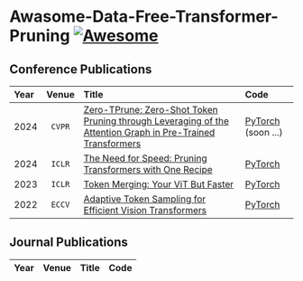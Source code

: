 # Awasome-Data-Free-Transformer-Pruning [![Awesome](https://awesome.re/badge.svg)](https://awesome.re)

## Conference Publications

| Year | Venue | Title | Code |
|:-----|:------:|:----| :----|
| 2024 | `CVPR` | [Zero-TPrune: Zero-Shot Token Pruning through Leveraging of the Attention Graph in Pre-Trained Transformers](https://arxiv.org/abs/2305.17328) | [PyTorch](https://jha-lab.github.io/zerotprune/) (soon ...) |
| 2024 | `ICLR` | [The Need for Speed: Pruning Transformers with One Recipe](https://openreview.net/forum?id=MVmT6uQ3cQ&noteId=yo4VpncFje) | [PyTorch](https://github.com/Skhaki18/optin-transformer-pruning) |
| 2023 | `ICLR` | [Token Merging: Your ViT But Faster](https://openreview.net/forum?id=JroZRaRw7Eu) | [PyTorch](https://github.com/facebookresearch/ToMe) |
| 2022 | `ECCV` | [Adaptive Token Sampling for Efficient Vision Transformers](https://link.springer.com/chapter/10.1007/978-3-031-20083-0_24) | [PyTorch](https://adaptivetokensampling.github.io/) |

## Journal Publications

| Year | Venue | Title | Code |
|:-----|:------:|:----| :----|

